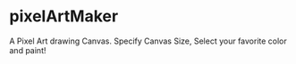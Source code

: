 # pixelArtMaker
A Pixel Art drawing Canvas. Specify Canvas Size, Select your favorite color and paint!
